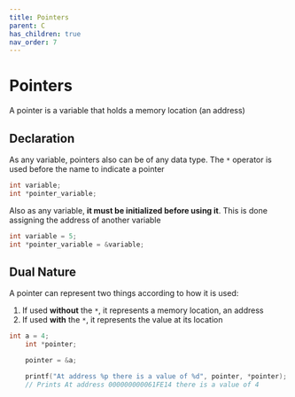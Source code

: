 ```yaml
---
title: Pointers
parent: C
has_children: true
nav_order: 7
---
```


# Pointers

A pointer is a variable that holds a memory location (an address)

## Declaration

As any variable, pointers also can be of any data type. The `*` operator is used before the name to indicate a pointer
```c
int variable;
int *pointer_variable;
```
Also as any variable, **it must be initialized before using it**. This is done assigning the address of another variable
```c
int variable = 5;
int *pointer_variable = &variable;
```

## Dual Nature

A pointer can represent two things according to how it is used:
1. If used **without** the `*`, it represents a memory location, an address
2. If used **with** the `*`, it represents the value at its location

```c
int a = 4;
    int *pointer;

    pointer = &a;

    printf("At address %p there is a value of %d", pointer, *pointer);
    // Prints At address 000000000061FE14 there is a value of 4
```